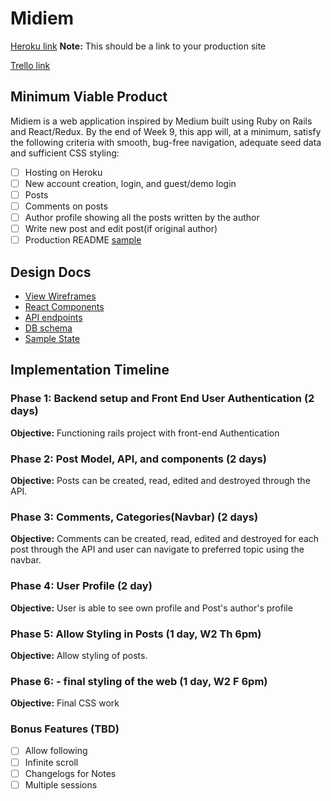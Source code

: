 # Midiem

[Heroku link][heroku] **Note:** This should be a link to your production site

[Trello link][trello]

[heroku]: http://www.herokuapp.com
[trello]: https://trello.com/b/DO3XFGGh/midiem

## Minimum Viable Product

Midiem is a web application inspired by Medium built using Ruby on Rails
and React/Redux.  By the end of Week 9, this app will, at a minimum, satisfy the
following criteria with smooth, bug-free navigation, adequate seed data and
sufficient CSS styling:

- [ ] Hosting on Heroku
- [ ] New account creation, login, and guest/demo login
- [ ] Posts
- [ ] Comments on posts
- [ ] Author profile showing all the posts written by the author
- [ ] Write new post and edit post(if original author)
- [ ] Production README [sample](docs/production_readme.md)

## Design Docs
* [View Wireframes][wireframes]
* [React Components][components]
* [API endpoints][api-endpoints]
* [DB schema][schema]
* [Sample State][sample-state]

[wireframes]: docs/wireframes
[components]: docs/component-hierarchy.md
[sample-state]: docs/sample-state.md
[api-endpoints]: docs/api-endpoints.md
[schema]: docs/schema.md

## Implementation Timeline

### Phase 1: Backend setup and Front End User Authentication (2 days)

**Objective:** Functioning rails project with front-end Authentication

### Phase 2: Post Model, API, and components (2 days)

**Objective:** Posts can be created, read, edited and destroyed through
the API.

### Phase 3: Comments, Categories(Navbar) (2 days)

**Objective:** Comments can be created, read, edited and destroyed for each post through the API and user can navigate to preferred topic using the navbar.

### Phase 4: User Profile (2 day)

**Objective:** User is able to see own profile and Post's author's profile

### Phase 5: Allow Styling in Posts (1 day, W2 Th 6pm)

**Objective:** Allow styling of posts.

### Phase 6: - final styling of the web (1 day, W2 F 6pm)

**Objective:** Final CSS work

### Bonus Features (TBD)
- [ ] Allow following
- [ ] Infinite scroll
- [ ] Changelogs for Notes
- [ ] Multiple sessions
